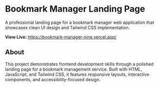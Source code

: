 # Bookmark Manager Landing Page

A professional landing page for a bookmark manager web application that showcases clean UI design and Tailwind CSS implementation.

**View Live:** https://bookmark-manager-nine.vercel.app/

## About

This project demonstrates frontend development skills through a polished landing page for a bookmark management service. 
Built with HTML, JavaScript, and Tailwind CSS, it features responsive layouts, interactive components, and accessibility-focused design.
